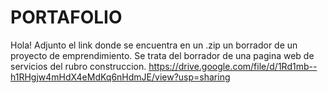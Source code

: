 # PORTAFOLIO
Hola! Adjunto el link donde se encuentra en un .zip un borrador de un proyecto de emprendimiento. Se trata del borrador de una pagina web de servicios del rubro construccion.
https://drive.google.com/file/d/1Rd1mb--h1RHgjw4mHdX4eMdKq6nHdmJE/view?usp=sharing
